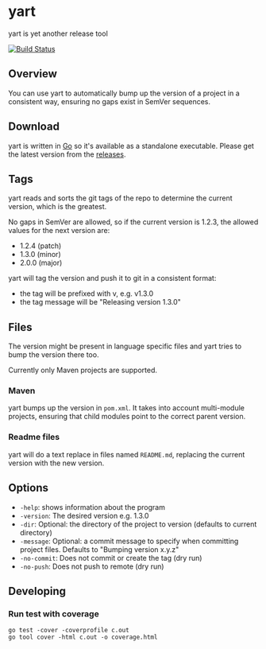 # yart
yart is yet another release tool

[![Build Status](https://travis-ci.org/ngeor/yart.svg?branch=master)](https://travis-ci.org/ngeor/yart)

## Overview

You can use yart to automatically bump up the version of a project in a
consistent way, ensuring no gaps exist in SemVer sequences.

## Download

yart is written in [Go](https://golang.org/) so it's available as a standalone
executable. Please get the latest version from the
[releases](https://github.com/ngeor/yart/releases).

## Tags

yart reads and sorts the git tags of the repo to determine the current version,
which is the greatest.

No gaps in SemVer are allowed, so if the current version is 1.2.3, the allowed
values for the next version are:

- 1.2.4 (patch)
- 1.3.0 (minor)
- 2.0.0 (major)

yart will tag the version and push it to git in a consistent format:

- the tag will be prefixed with v, e.g. v1.3.0
- the tag message will be "Releasing version 1.3.0"

## Files

The version might be present in language specific files and yart tries to bump
the version there too.

Currently only Maven projects are supported.

### Maven

yart bumps up the version in `pom.xml`. It takes into account multi-module
projects, ensuring that child modules point to the correct parent version.

### Readme files

yart will do a text replace in files named `README.md`, replacing the current
version with the new version.

## Options

- `-help`: shows information about the program
- `-version`: The desired version e.g. 1.3.0
- `-dir`: Optional: the directory of the project to version (defaults to current
  directory)
- `-message`: Optional: a commit message to specify when committing project
  files. Defaults to "Bumping version x.y.z"
- `-no-commit`: Does not commit or create the tag (dry run)
- `-no-push`: Does not push to remote (dry run)

## Developing

### Run test with coverage

    go test -cover -coverprofile c.out
    go tool cover -html c.out -o coverage.html
